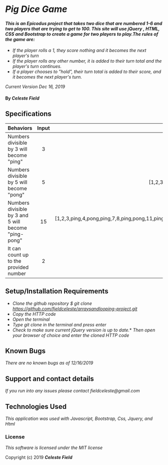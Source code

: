 # _Pig Dice Game_

#### _This is an Epicodus project that takes two dice that are numbered 1-6 and two players that are trying to get to 100. This site will use jQuery , HTML, CSS and Bootstrap to create a game for two players to play.The rules of the game are:_
* _If the player rolls a 1, they score nothing and it becomes the next player's turn_
* _If the player rolls any other number, it is added to their turn total and the player's turn continues._
* _If a player chooses to "hold", their turn total is added to their score, and it becomes the next player's turn._


_Current Version Dec 16, 2019_

#### By _**Celeste Field**_

## Specifications 

|    Behaviors   |   Input      |    Output    |
| :------------- | :----------: | -----------: |
|Numbers divisible by 3 will become "ping"| 3 | [1,2,ping]
|Numbers divisible by 5 will become "pong"| 5 | [1,2,3,ping,4,pong]|
|Numbers divisible by 3 and 5 will become "ping-pong"| 15 | [1,2,3,ping,4,pong,ping,7,8,ping,pong,11,ping,13,14,ping-pong]|
|It can count up to the provided number| 2 | [1,2]|


## Setup/Installation Requirements

* _Clone the github repository $ git clone https://github.com/fieldceleste/arraysandlooping-project.git_
* _Copy the HTTP code_
* _Open the terminal_
* _Type git clone in the terminal and press enter_
* _Check to make sure current jQuery version is up to date._* _Then open your browser of choice and enter the cloned HTTP code_

## Known Bugs

_There are no known bugs as of 12/16/2019_

## Support and contact details

_If you run into any issues please contact fieldceleste@gmail.com_

## Technologies Used

_This application was used with Javascript, Bootstrap, Css, Jquery, and Html_

### License

*This software is licensed under the MIT license*

Copyright (c) 2019 **_Celeste Field_**
